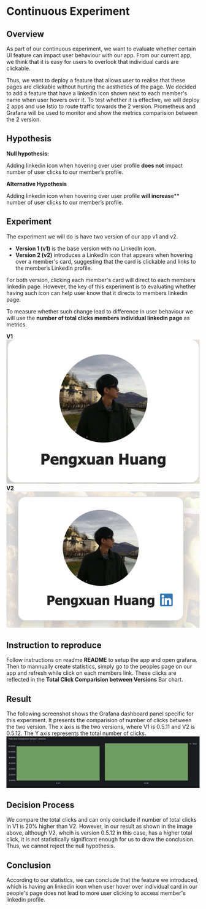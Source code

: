 # Continuous Experiment
## Overview
As part of our continuous experiment, we want to evaluate whether certain UI feature can impact user behaviour with our app. From our current app, we think that it is easy for users to overlook that individual cards are clickable.

 Thus, we want to deploy a feature that allows user to realise that these pages are clickable without hurting the aesthetics of the page. We decided to add a feature that have a linkedin icon shown next to each member's name when user hovers over it. To test whether it is effective, we will deploy 2 apps and use Istio to route traffic towards the 2 version. Prometheus and Grafana will be used to monitor and show the metrics comparision between the 2 version.

## Hypothesis

**Null hypothesis:**

Adding linkedin icon when hovering over user profile **does not** impact number of user clicks to our member’s profile.

**Alternative Hypothesis**

Adding linkedin icon when hovering over user profile **will increas**e** number of user clicks to our member’s profile.

## Experiment
The experiment we will do is have two version of our app v1 and v2. 
- **Version 1 (v1)** is the base version with no LinkedIn icon. 
- **Version 2 (v2)** introduces a LinkedIn icon that appears when hovering over a member's card, suggesting that the card is clickable and links to the member’s LinkedIn profile. 

For both version, clicking each member's card will direct to each members linkedin page. However, the key of this experiment is to evaluating whether having such icon can help user know that it directs to members linkedin page.

To measure whether such change lead to difference in user behaviour we will use the **number of total clicks members individual linkedin page** as metrics.

**V1**
![Pie chart screenshot](imgs/Experiment-without-linkedin-example.png "Grouped bar chart")
**V2**
![Pie chart screenshot](imgs/Experiment-example.png "Grouped bar chart")

## Instruction to reproduce
Follow instructions on readme **README** to setup the app and open grafana. Then to mannually create statistics, simply go to the peoples page on our app and refresh while click on each members link. These clicks are reflected in the **Total Click Comparision between Versions** Bar chart.

## Result
The following screenshot shows the Grafana dashboard panel specific for this experiment. It presents the comparision of number of clicks between the two version. The x axis is the two versions, where V1 is 0.5.11 and V2 is 0.5.12. The Y axis represents the total number of clicks.
![Pie chart screenshot](imgs/cont-exp-example-plot.png "Grouped bar chart")


## Decision Process
We compare the total clicks and can only conclude if number of total clicks in V1 is 20% higher than V2. However, in our result as shown in the image above, although V2, whcih is version 0.5.12 in this case, has a higher total click, it is not statistically significant enough for us to draw the conclusion. Thus, we cannot reject the null hypothesis.

## Conclusion
According to our statistics, we can conclude that the feature we introduced, which is having an linkedin icon when user hover over individual card in our people's page does not lead to more user clicking to access member's linkedin profile.